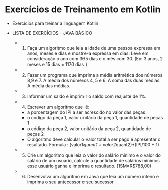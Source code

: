 # Exercícios de Treinamento em Kotlin 
  - Exercicios para treinar a linguagem Kotlin 

- LISTA DE EXERCÍCIOS – JAVA BÁSICO
  - 1. Faça um algoritmo que leia a idade de uma pessoa expressa em anos, meses e dias e 
mostre-a expressa em dias. Leve em consideração o ano com 365 dias e o mês com 30. 
(Ex: 3 anos, 2 meses e 15 dias = 1170 dias.)

  - 2. Fazer um programa que imprima a média aritmética dos números 8,9 e 7. A média dos 
  números 4, 5 e 6. A soma das duas médias. A média das médias.

  - 3. Informar um saldo e imprimir o saldo com reajuste de 1%.

  - 4. Escrever um algoritmo que lê:
    - a porcentagem do IPI a ser acrescido no valor das peças
    - o código da peça 1, valor unitário da peça 1, quantidade de peças 1
    - o código da peça 2, valor unitário da peça 2, quantidade de peças 2
    - O algoritmo deve calcular o valor total a ser pago e apresentar o resultado.
    Fórmula : (valor1*quant1 + valor2*quant2)*(IPI/100 + 1)

  - 5. Crie um algoritmo que leia o valor do salário mínimo e o valor do salário de um usuário,
  calcule a quantidade de salários mínimos esse usuário ganha e imprima o resultado.
  (1SM=R$788,00)

  - 6. Desenvolva um algoritmo em Java que leia um número inteiro e imprima o seu
  antecessor e seu sucessor
